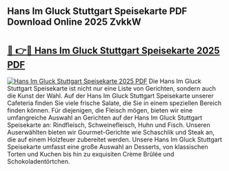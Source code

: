 ## Hans Im Gluck Stuttgart Speisekarte PDF Download Online 2025 ZvkkW

# <h2><a href="http://gc971ks.nevu.top/?p=Hans+Im+Gluck+Stuttgart+Speisekarte">🔗 👉🔴 Hans Im Gluck Stuttgart Speisekarte 2025 PDF</a></h2>

[![Hans Im Gluck Stuttgart Speisekarte 2025 PDF](https://i.imgur.com/dBaPXMq.png)](http://gc971ks.nevu.top/?p=Hans+Im+Gluck+Stuttgart+Speisekarte)
Die Hans Im Gluck Stuttgart Speisekarte ist nicht nur eine Liste von Gerichten, sondern auch die Kunst der Wahl. Auf der Hans Im Gluck Stuttgart Speisekarte unserer Cafeteria finden Sie viele frische Salate, die Sie in einem speziellen Bereich finden können. Für diejenigen, die Fleisch mögen, bieten wir eine umfangreiche Auswahl an Gerichten auf der Hans Im Gluck Stuttgart Speisekarte an: Rindfleisch, Schweinefleisch, Huhn und Fisch. Unseren Auserwählten bieten wir Gourmet-Gerichte wie Schaschlik und Steak an, die auf einem Holzfeuer zubereitet werden. Unsere Hans Im Gluck Stuttgart Speisekarte umfasst eine große Auswahl an Desserts, von klassischen Torten und Kuchen bis hin zu exquisiten Crème Brûlée und Schokoladentörtchen.
